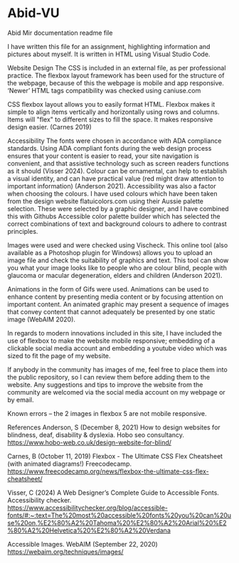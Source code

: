# Abid-VU
Abid Mir documentation readme file

I have written this file for an assignment, highlighting information and pictures about myself.  It is written in HTML using Visual Studio Code.

Website Design
The CSS is included in an external file, as per professional practice.
The flexbox layout framework has been used for the structure of the webpage, because of this the webpage is mobile and app responsive.  ‘Newer’ HTML tags compatibility was checked using caniuse.com 
 
CSS flexbox layout allows you to easily format HTML. Flexbox makes it simple to align items vertically and horizontally using rows and columns. Items will "flex" to different sizes to fill the space. It makes responsive design easier. (Carnes 2019)

Accessibility
The fonts were chosen in accordance with ADA compliance standards. Using ADA compliant fonts during the web design process ensures that your content is easier to read, your site navigation is convenient, and that assistive technology such as screen readers functions as it should (Visser 2024).
Colour can be ornamental, can help to establish a visual identity, and can have practical value (red might draw attention to important information) (Anderson 2021).
Accessibility was also a factor when choosing the colours.  I have used colours which have been taken from the design website flatuicolors.com using their Aussie palette selection. These were selected by a graphic designer, and I have combined this with Githubs Accessible color palette builder which has selected the correct combinations of text and background colours to adhere to contrast principles.

Images were used and were checked using Vischeck.  This online tool (also available as a Photoshop plugin for Windows) allows you to upload an image file and check the suitability of graphics and text. This tool can show you what your image looks like to people who are colour blind, people with glaucoma or macular degeneration, elders and children (Anderson 2021).

Animations in the form of Gifs were used.  Animations can be used to enhance content by presenting media content or by focusing attention on important content. An animated graphic may present a sequence of images that convey content that cannot adequately be presented by one static image (WebAIM 2020).

In regards to modern innovations included in this site, I have included the use of flexbox to make the website mobile responsive; embedding of a clickable social media account and embedding a youtube video which was sized to fit the page of my website.

If anybody in the community has images of me, feel free to place them into the public repository, so I can review them before adding them to the website.
Any suggestions and tips to improve the website from the community are welcomed via the  social media account on my webpage or by email. 

Known errors – the 2 images in flexbox 5 are not mobile responsive. 


References
Anderson, S (December 8, 2021) How to design websites for blindness, deaf, disability & dyslexia. Hobo seo consultancy. https://www.hobo-web.co.uk/design-website-for-blind/

Carnes, B (October 11, 2019) Flexbox - The Ultimate CSS Flex Cheatsheet (with animated diagrams!) Freecodecamp. https://www.freecodecamp.org/news/flexbox-the-ultimate-css-flex-cheatsheet/

Visser, C (2024) A Web Designer’s Complete Guide to Accessible Fonts. Accessibility checker. https://www.accessibilitychecker.org/blog/accessible-fonts/#:~:text=The%20most%20accessible%20fonts%20you%20can%20use%20on,%E2%80%A2%20Tahoma%20%E2%80%A2%20Arial%20%E2%80%A2%20Helvetica%20%E2%80%A2%20Verdana

Accessible Images. WebAIM (September 22, 2020) https://webaim.org/techniques/images/
